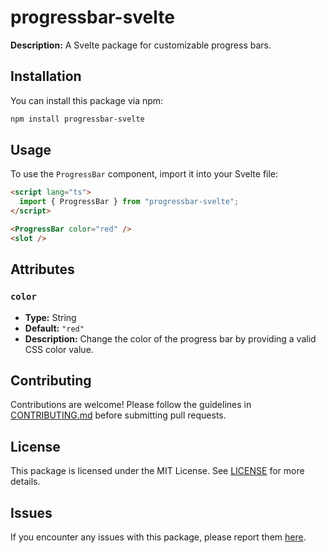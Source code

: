 # progressbar-svelte

**Description:** A Svelte package for customizable progress bars.

## Installation

You can install this package via npm:

```bash
npm install progressbar-svelte
```


## Usage

To use the `ProgressBar` component, import it into your Svelte file:

```html
<script lang="ts">
  import { ProgressBar } from "progressbar-svelte";
</script>

<ProgressBar color="red" />
<slot />
```

## Attributes

### `color`

- **Type:** String
- **Default:** `"red"`
- **Description:** Change the color of the progress bar by providing a valid CSS color value.

## Contributing

Contributions are welcome! Please follow the guidelines in [CONTRIBUTING.md](https://github.com/dhimankamal/svelte-progressbar/blob/main/CONTRIBUTING) before submitting pull requests.

## License

This package is licensed under the MIT License. See [LICENSE](https://github.com/dhimankamal/svelte-progressbar/blob/main/LICENSE) for more details.

## Issues

If you encounter any issues with this package, please report them [here](https://github.com/dhimankamal/svelte-progressbar/issues).
